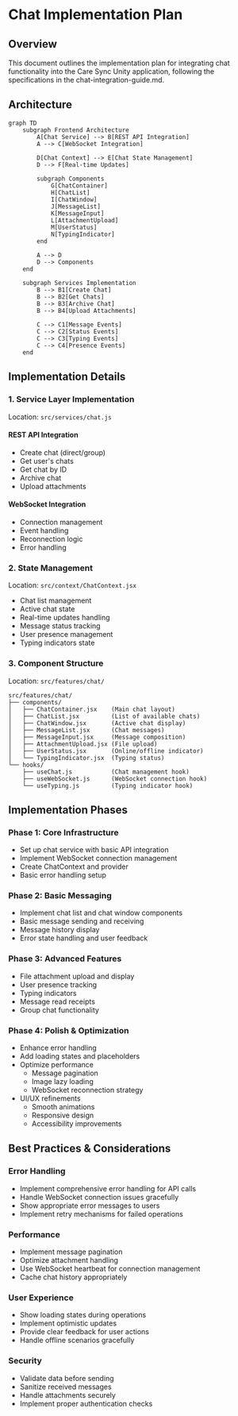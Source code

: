 # Chat Implementation Plan

## Overview
This document outlines the implementation plan for integrating chat functionality into the Care Sync Unity application, following the specifications in the chat-integration-guide.md.

## Architecture

```mermaid
graph TD
    subgraph Frontend Architecture
        A[Chat Service] --> B[REST API Integration]
        A --> C[WebSocket Integration]
        
        D[Chat Context] --> E[Chat State Management]
        D --> F[Real-time Updates]
        
        subgraph Components
            G[ChatContainer]
            H[ChatList]
            I[ChatWindow]
            J[MessageList]
            K[MessageInput]
            L[AttachmentUpload]
            M[UserStatus]
            N[TypingIndicator]
        end
        
        A --> D
        D --> Components
    end

    subgraph Services Implementation
        B --> B1[Create Chat]
        B --> B2[Get Chats]
        B --> B3[Archive Chat]
        B --> B4[Upload Attachments]
        
        C --> C1[Message Events]
        C --> C2[Status Events]
        C --> C3[Typing Events]
        C --> C4[Presence Events]
    end
```

## Implementation Details

### 1. Service Layer Implementation
Location: `src/services/chat.js`

#### REST API Integration
- Create chat (direct/group)
- Get user's chats
- Get chat by ID
- Archive chat
- Upload attachments

#### WebSocket Integration
- Connection management
- Event handling
- Reconnection logic
- Error handling

### 2. State Management
Location: `src/context/ChatContext.jsx`

- Chat list management
- Active chat state
- Real-time updates handling
- Message status tracking
- User presence management
- Typing indicators state

### 3. Component Structure
Location: `src/features/chat/`

```
src/features/chat/
├── components/
│   ├── ChatContainer.jsx    (Main chat layout)
│   ├── ChatList.jsx         (List of available chats)
│   ├── ChatWindow.jsx       (Active chat display)
│   ├── MessageList.jsx      (Chat messages)
│   ├── MessageInput.jsx     (Message composition)
│   ├── AttachmentUpload.jsx (File upload)
│   ├── UserStatus.jsx       (Online/offline indicator)
│   └── TypingIndicator.jsx  (Typing status)
└── hooks/
    ├── useChat.js           (Chat management hook)
    ├── useWebSocket.js      (WebSocket connection hook)
    └── useTyping.js         (Typing indicator hook)
```

## Implementation Phases

### Phase 1: Core Infrastructure
- Set up chat service with basic API integration
- Implement WebSocket connection management
- Create ChatContext and provider
- Basic error handling setup

### Phase 2: Basic Messaging
- Implement chat list and chat window components
- Basic message sending and receiving
- Message history display
- Error state handling and user feedback

### Phase 3: Advanced Features
- File attachment upload and display
- User presence tracking
- Typing indicators
- Message read receipts
- Group chat functionality

### Phase 4: Polish & Optimization
- Enhance error handling
- Add loading states and placeholders
- Optimize performance
  - Message pagination
  - Image lazy loading
  - WebSocket reconnection strategy
- UI/UX refinements
  - Smooth animations
  - Responsive design
  - Accessibility improvements

## Best Practices & Considerations

### Error Handling
- Implement comprehensive error handling for API calls
- Handle WebSocket connection issues gracefully
- Show appropriate error messages to users
- Implement retry mechanisms for failed operations

### Performance
- Implement message pagination
- Optimize attachment handling
- Use WebSocket heartbeat for connection management
- Cache chat history appropriately

### User Experience
- Show loading states during operations
- Implement optimistic updates
- Provide clear feedback for user actions
- Handle offline scenarios gracefully

### Security
- Validate data before sending
- Sanitize received messages
- Handle attachments securely
- Implement proper authentication checks